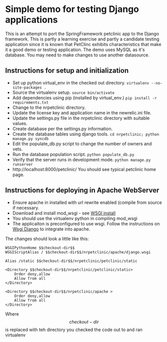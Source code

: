 
Simple demo for testing Django applications
===========================================

This is an attempt to port the SpringFramework petclinic app
to the Django framework.  This is partly a learning exercise
and partly a candidate testing application since it is known
that PetClinc exhibits characteristics that make it a good
demo or testing application.
The demo uses MySQL as it's database.  You may need to make changes to use
another datasource.

Instructions for setup and initialization
-----------------------------------------

 * Set up python virtual_env in the checked out directory.
        `virtualenv --no-site-packages .`
 * Source the virtualenv setup.
        `source bin/activate`
 * Add dependencies using pip (installed by virtual_env.)
        `pip install -r requirements.txt`
 * Change to the nrpetclinic directory.
 * Update the license key and application name in the newrelic.ini file.
 * Update the settings.py file in the nrpetclinic directory with suitable values.
 * Create database per the settings.py information.
 * Create the database tables using django tools.
        `cd nrpetclinic; python manage.py syncdb`
 * Edit the populate_db.py script to change the number of owners and vets.
 * Run the database population script.
        `python populate_db.py`
 * Verify that the server runs in development mode.
        `python manage.py runserver`
 * http://localhost:8000/petclinic/ You should see typical petclinic home page.


Instructions for deploying in Apache WebServer
-----------------------------------------------

 * Ensure apache in installed with url rewrite enabled (compile from source if necessary.
 * Download and install mod_wsgi - see [WSGI install](http://code.google.com/p/modwsgi/wiki/QuickInstallationGuide)
 * You should use the virtualenv python in compiling mod_wsgi
 * The applicaiton is preconfigured to use wsgi.  Follow the instructions on
[Wsgi Django](http://code.google.com/p/modwsgi/wiki/IntegrationWithDjango) to integrate into apache.

The changes should look a little like this:

    WSGIPythonHome $$checkout-dir$$
    WSGIScriptAlias / $$checkout-dir$$/nrpetclinic/apache/django.wsgi

    Alias /static $$checkout-dir$$/nrpetclinic/petclinic/static

    <Directory $$checkout-dir$$/nrpetclinic/petclinic/static>
        Order deny,allow
        Allow from all
    </Directory>

    <Directory $$checkout-dir$$/nrpetclinic/apache >
        Order deny,allow
        Allow from all
    </Directory>

Where $$checkout-dir$$ is replaced with teh directory you checked the code out to and ran virtualenv